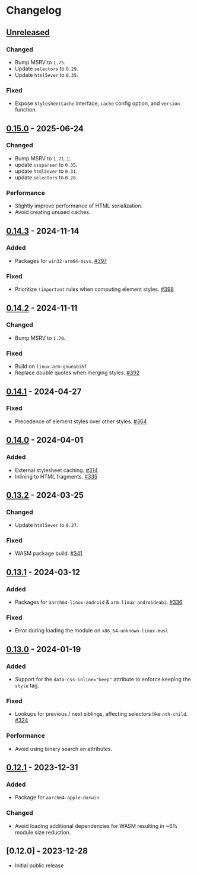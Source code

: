 # Changelog

## [Unreleased]

### Changed

- Bump MSRV to `1.75`.
- Update `selectors` to `0.29`.
- Update `html5ever` to `0.35`.

### Fixed

- Expose `StylesheetCache` interface, `cache` config option, and `version` function.

## [0.15.0] - 2025-06-24

### Changed

- Bump MSRV to `1.71.1`.
- update `cssparser` to `0.35`.
- update `html5ever` to `0.31`.
- update `selectors` to `0.28`.

### Performance

- Slightly improve performance of HTML serialization.
- Avoid creating unused caches.

## [0.14.3] - 2024-11-14

### Added

- Packages for `win32-arm64-msvc`. [#397](https://github.com/Stranger6667/css-inline/issues/397)

### Fixed

- Prioritize `!important` rules when computing element styles. [#398](https://github.com/Stranger6667/css-inline/pull/398)

## [0.14.2] - 2024-11-11

### Changed

- Bump MSRV to `1.70`.

### Fixed

- Build on `linux-arm-gnueabihf`
- Replace double quotes when merging styles. [#392](https://github.com/Stranger6667/css-inline/issues/392)

## [0.14.1] - 2024-04-27

### Fixed

- Precedence of element styles over other styles. [#364](https://github.com/Stranger6667/css-inline/issues/364)

## [0.14.0] - 2024-04-01

### Added

- External stylesheet caching. [#314](https://github.com/Stranger6667/css-inline/issues/314)
- Inlining to HTML fragments. [#335](https://github.com/Stranger6667/css-inline/issues/335)

## [0.13.2] - 2024-03-25

### Changed

- Update `html5ever` to `0.27`.

### Fixed

- WASM package build. [#341](https://github.com/Stranger6667/css-inline/issues/341)

## [0.13.1] - 2024-03-12

### Added

- Packages for `aarch64-linux-android` & `arm-linux-androideabi`. [#336](https://github.com/Stranger6667/css-inline/issues/336)

### Fixed

- Error during loading the module on `x86_64-unknown-linux-musl`

## [0.13.0] - 2024-01-19

### Added

- Support for the `data-css-inline="keep"` attribute to enforce keeping the `style` tag.

### Fixed

- Lookups for previous / next siblings, affecting selectors like `nth-child`. [#324](https://github.com/Stranger6667/css-inline/issues/324)

### Performance

- Avoid using binary search on attributes.

## [0.12.1] - 2023-12-31

### Added

- Package for `aarch64-apple-darwin`.

### Changed

- Avoid loading additional dependencies for WASM resulting in ~6% module size reduction.

## [0.12.0] - 2023-12-28

- Initial public release

[Unreleased]: https://github.com/Stranger6667/css-inline/compare/javascript-v0.15.0...HEAD
[0.15.0]: https://github.com/Stranger6667/css-inline/compare/javascript-v0.14.3...javascript-v0.15.0
[0.14.3]: https://github.com/Stranger6667/css-inline/compare/javascript-v0.14.2...javascript-v0.14.3
[0.14.2]: https://github.com/Stranger6667/css-inline/compare/javascript-v0.14.1...javascript-v0.14.2
[0.14.1]: https://github.com/Stranger6667/css-inline/compare/javascript-v0.14.0...javascript-v0.14.1
[0.14.0]: https://github.com/Stranger6667/css-inline/compare/javascript-v0.13.2...javascript-v0.14.0
[0.13.2]: https://github.com/Stranger6667/css-inline/compare/javascript-v0.13.1...javascript-v0.13.2
[0.13.1]: https://github.com/Stranger6667/css-inline/compare/javascript-v0.13.0...javascript-v0.13.1
[0.13.0]: https://github.com/Stranger6667/css-inline/compare/javascript-v0.12.1...javascript-v0.13.0
[0.12.1]: https://github.com/Stranger6667/css-inline/compare/javascript-v0.12.0...javascript-v0.12.1
